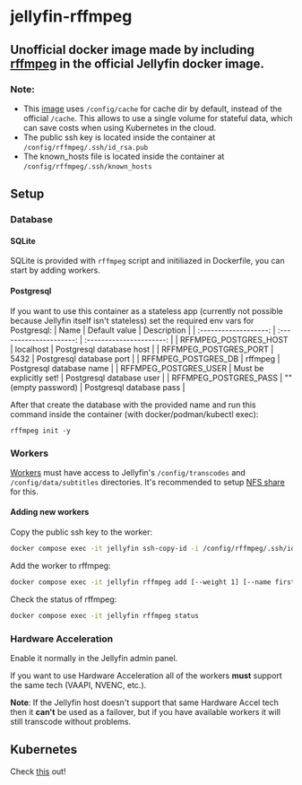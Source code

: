 # jellyfin-rffmpeg

## Unofficial docker image made by including [rffmpeg](https://github.com/joshuaboniface/rffmpeg) in the official Jellyfin docker image.

### Note: 
* This [image](https://github.com/aleksasiriski/jellyfin-rffmpeg/blob/master/Dockerfile#L38) uses `/config/cache` for cache dir by default, instead of the official `/cache`. This allows to use a single volume for stateful data, which can save costs when using Kubernetes in the cloud.
* The public ssh key is located inside the container at `/config/rffmpeg/.ssh/id_rsa.pub`
* The known_hosts file is located inside the container at `/config/rffmpeg/.ssh/known_hosts`

## Setup

### Database

#### SQLite

SQLite is provided with `rffmpeg` script and initiliazed in Dockerfile, you can start by adding workers.

#### Postgresql

If you want to use this container as a stateless app (currently not possible because Jellyfin itself isn't stateless) set the required env vars for Postgresql:
| Name			            | Default value	          | Description		           |
| :-------------------: | :---------------------: | :----------------------: | 
| RFFMPEG_POSTGRES_HOST | localhost               | Postgresql database host |
| RFFMPEG_POSTGRES_PORT | 5432                    | Postgresql database port |
| RFFMPEG_POSTGRES_DB   | rffmpeg                 | Postgresql database name |
| RFFMPEG_POSTGRES_USER | Must be explicitly set! | Postgresql database user |
| RFFMPEG_POSTGRES_PASS | "" (empty password)     | Postgresql database pass |

After that create the database with the provided name and run this command inside the container (with docker/podman/kubectl exec):
```
rffmpeg init -y
```

### Workers

[Workers](https://github.com/aleksasiriski/rffmpeg-worker) must have access to Jellyfin's `/config/transcodes` and `/config/data/subtitles` directories. It's recommended to setup [NFS share](https://github.com/aleksasiriski/jellyfin-rffmpeg/blob/master/docker-compose.example.yml) for this.

#### Adding new workers

Copy the public ssh key to the worker:
```bash
docker compose exec -it jellyfin ssh-copy-id -i /config/rffmpeg/.ssh/id_rsa.pub <probably_root>@<worker_ip_address>
```

Add the worker to rffmpeg:
```bash
docker compose exec -it jellyfin rffmpeg add [--weight 1] [--name first_worker] <worker_ip_address>
```

Check the status of rffmpeg:

```bash
docker compose exec -it jellyfin rffmpeg status
```

### Hardware Acceleration

Enable it normally in the Jellyfin admin panel.

If you want to use Hardware Acceleration all of the workers **must** support the same tech (VAAPI, NVENC, etc.).

**Note**: If the Jellyfin host doesn't support that same Hardware Accel tech then it **can't** be used as a failover, but if you have available workers it will still transcode without problems.

## Kubernetes

Check [this](https://github.com/aleksasiriski/rffmpeg-worker) out!
